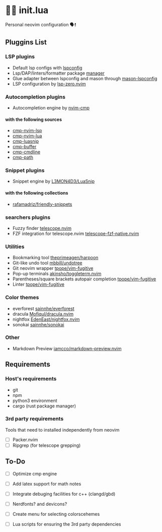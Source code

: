 # 🦄💫 init.lua

Personal neovim configuration 🗣️❗️

## Pluggins List
### LSP plugins
- Default lsp configs with [lspconfig](https://github.com/neovim/nvim-lspconfig)
- Lsp/DAP/linters/formatter package [manager](https://github.com/williamboman/mason.nvim)
- Glue adapter between lspconfig and mason through [mason-lspconfig](https://github.com/williamboman/mason-lspconfig.nvim)
- LSP configuration by [lsp-zero.nvim](https://github.com/VonHeikemen/lsp-zero.nvim)

### Autocompletion plugins
- Autocompletion engine by [nvim-cmp](https://github.com/hrsh7th/nvim-cmp) 
#### with the following sources
- [cmp-nvim-lsp](https://github.com/hrsh7th/cmp-nvim-lsp)
- [cmp-nvim-lua](https://github.com/hrsh7th/cmp-nvim-lua)
- [cmp-luasnip](https://github.com/saadparwaiz1/cmp_luasnip)
- [cmp-buffer](https://github.com/hrsh7th/cmp-buffer)
- [cmp-cmdline](https://github.com/hrsh7th/cmp-cmdline)
- [cmp-path](https://github.com/hrsh7th/cmp-path)

### Snippet plugins
- Snippet engine by [L3MON4D3/LuaSnip](https://github.com/L3MON4D3/LuaSnip)
#### with the following collections
- [rafamadriz/friendly-snippets](https://github.com/rafamadriz/friendly-snippets)

### searchers plugins
- Fuzzy finder [telescope.nvim](https://github.com/nvim-telescope/telescope.nvim)
- FZF integration for telescope.nvim [telescope-fzf-native.nvim](https://github.com/nvim-telescope/telescope-fzf-native.nvim) 

### Utilities
- Bookmarking tool [theprimeagen/harpoon](https://github.com/ThePrimeagen/harpoon)
- Git-like undo tool [mbbill/undotree](https://github.com/mbbill/undotree)
- Git neovim wrapper [tpope/vim-fugitive](https://github.com/tpope/vim-fugitive)
- Pop-up terminals [akinsho/toggleterm.nvim](https://github.com/akinsho/toggleterm.nvim)
- Parentheses/square brackets autopair completion [tpope/vim-fugitive](https://github.com/windwp/nvim-autopairs)
- Linter [tpope/vim-fugitive](https://github.com/nvim-treesitter/nvim-treesitter)

### Color themes
- everforest [sainnhe/everforest](https://github.com/neanias/everforest-nvim)
- dracula [Mofiqul/dracula.nvim](https://github.com/Mofiqul/dracula.nvim)
- nightfox [EdenEast/nightfox.nvim](https://github.com/EdenEast/nightfox.nvim)
- sonokai [sainnhe/sonokai](https://github.com/sainnhe/sonokai)

### Other
- Markdown Preview [iamcco/markdown-preview.nvim](https://github.com/iamcco/markdown-preview.nvim)

## Requirements
### Host's requirements
- git
- npm
- python3 environment
- cargo (rust package manager)

### 3rd party requirements
Tools that need to installed independently from neovim
- [ ] Packer.nvim
- [ ] Ripgrep (for telescope grepping)

## To-Do
- [ ] Optimize cmp engine
- [ ] Add latex support for math notes
- [ ] Integrate debuging facilities for c++ (clangd/gbd)
- [ ] Nerdfonts? and devicons?
- [ ] Create menu for selecting colorscehemes
- [ ] Lua scripts for ensuring the 3rd party dependencies 

